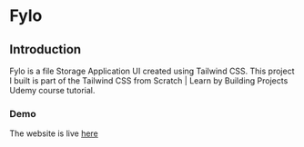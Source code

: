 # Fylo
## Introduction
Fylo is a file Storage Application UI created using Tailwind CSS. This project I built is part of the Tailwind CSS from Scratch | Learn by Building Projects Udemy course tutorial. 

### Demo
The website is live [here](https://fylo-ten-mu.vercel.app/)
